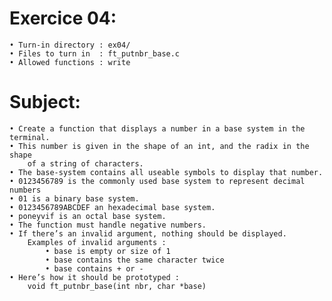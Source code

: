 # Exercice 04:
	• Turn-in directory : ex04/
	• Files to turn in  : ft_putnbr_base.c
	• Allowed functions : write
# Subject:
	• Create a function that displays a number in a base system in the terminal.
	• This number is given in the shape of an int, and the radix in the shape
		of a string of characters.
	• The base-system contains all useable symbols to display that number.
	• 0123456789 is the commonly used base system to represent decimal numbers
	• 01 is a binary base system.
	• 0123456789ABCDEF an hexadecimal base system.
	• poneyvif is an octal base system.
	• The function must handle negative numbers.
	• If there’s an invalid argument, nothing should be displayed.
		Examples of invalid arguments :
			• base is empty or size of 1
			• base contains the same character twice
			• base contains + or -
	• Here’s how it should be prototyped :
		void ft_putnbr_base(int nbr, char *base)
